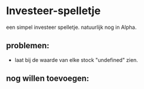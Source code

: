 # Investeer-spelletje

een simpel investeer spelletje.
natuurlijk nog in Alpha.

## problemen:
  - laat bij de waarde van elke stock "undefined" zien.
  
## nog willen toevoegen:
    
